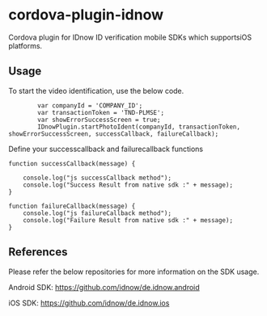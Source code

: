 # cordova-plugin-idnow
Cordova plugin for IDnow ID verification mobile SDKs which supportsiOS platforms. 

## Usage

To start the video identification, use the below code.
```
        var companyId = 'COMPANY_ID';
        var transactionToken = 'TND-PLMSE';
        var showErrorSuccessScreen = true;
        IDnowPlugin.startPhotoIdent(companyId, transactionToken, showErrorSuccessScreen, successCallback, failureCallback);
```

Define your successcallback and failurecallback functions

```
function successCallback(message) {

    console.log("js successCallback method");
    console.log("Success Result from native sdk :" + message);
}

function failureCallback(message) {
    console.log("js failureCallback method");
    console.log("Failure Result from native sdk :" + message);
}
```

## References
Please refer the below repositories for more information on the SDK usage.

Android SDK: https://github.com/idnow/de.idnow.android

iOS SDK: https://github.com/idnow/de.idnow.ios


